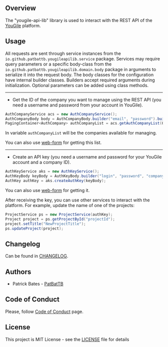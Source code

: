 ## Overview
The "yougile-api-lib" library is used to interact with the REST API of the [YouGile](https://yougile.com) platform.

## Usage

All requests are sent through service instances from the `io.github.patbattb.yougileapilib.service` package.
Services may require query parameters or a specific body-class from the `io.github.patbattb.yougileapilib.domain.body` 
package in arguments to serialize it into the request body.
The body classes for the configuration have internal builder classes. 
Builders accept required arguments during initialization. Optional parameters can be added using class methods.
___
- Get the ID of the company you want to manage using the REST API 
(you need a username and password from your account in YouGile).
```java
AuthCompanyService acs = new AuthCompanyService();
AuthCompanyBody body = AuthCompanyBody.builder("email", "password").build();
PagingContainer<AuthCompany> authCompanyList = acs.getAuthCompanyList(QueryParams.empty(), body);
```
In variable `authCompanyList` will be the companies available for managing.

You can also use [web-form](https://ru.yougile.com/api-v2#/operations/getCompanies) for getting this list.
___

- Create an API key (you need a username and password for your YouGile account and a company ID).
```java
AuthKeyService aks = new AuthKeyService();
AuthKeyBody keyBody = AuthKeyBody.builder("login", "password", "companyID").build();
AuthKey authKey = aks.createAuthKey(keyBody);
```

You can also use [web-form](https://en.yougile.com/api-v2#/operations/AuthKeyController_create) for getting it.


After receiving the key, you can use other services to interact with the platform. 
For example, update the name of one of the projects:
```java
ProjectService ps = new ProjectService(authKey);
Project project = ps.getProjectById("projectId");
project.setTitle("NewProjectTitle");
ps.updateProject(project);
```

## Changelog
Can be found in [CHANGELOG](CHANGELOG.md).

## Authors
* Patrick Bates - [PatBatTB](https://github.com/PatBatTB)

## Code of Conduct
Please, follow [Code of Conduct](CODE_OF_CONDUCT.md) page.

## License
This project is MIT License - see the [LICENSE](LICENSE) file for details
